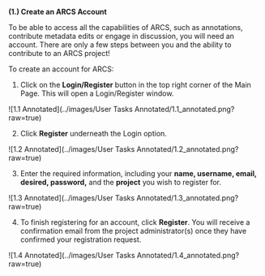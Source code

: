 **(1.) Create an ARCS Account**

To be able to access all the capabilities of ARCS, such as annotations, contribute metadata edits or engage in discussion, you will need an account. There are only a few steps between you and the ability to contribute to an ARCS project!

To create an account for ARCS:

1. Click on the **Login/Register** button in the top right corner of the Main Page. This will open a Login/Register window.

![1.1 Annotated](../images/User Tasks Annotated/1.1_annotated.png?raw=true)

2. Click **Register** underneath the Login option.

![1.2 Annotated](../images/User Tasks Annotated/1.2_annotated.png?raw=true)


3. Enter the required information, including your **name, username, email, desired, password,** and the **project** you wish to register for.

![1.3 Annotated](../images/User Tasks Annotated/1.3_annotated.png?raw=true)


4. To finish registering for an account, click **Register**. You will receive a confirmation email from the project administrator(s) once they have confirmed your registration request.

![1.4 Annotated](../images/User Tasks Annotated/1.4_annotated.png?raw=true)
